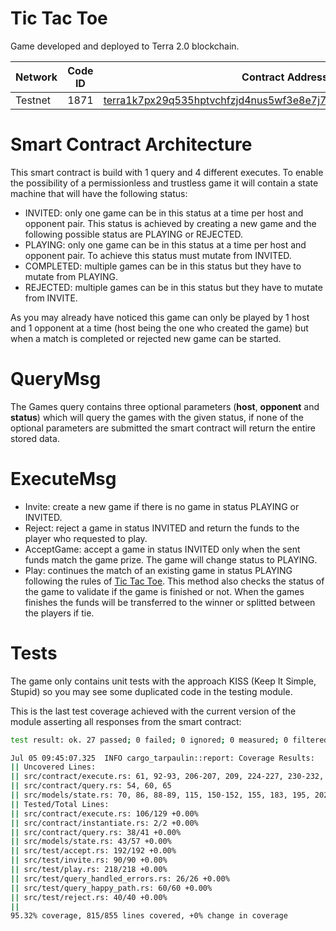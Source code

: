 # Tic Tac Toe

Game developed and deployed to Terra 2.0 blockchain. 

| Network     | Code ID     | Contract Address |
| ----------- | ----------- | ------------------------------------------------------------------------------------------------------------------------------------------------------------------------------- |
| Testnet     |   1871      | [terra1k7px29q535hptvchfzjd4nus5wf3e8e7j7qzcwy0sq8rtcrf488qgau69w](https://finder.terra.money/testnet/address/terra1k7px29q535hptvchfzjd4nus5wf3e8e7j7qzcwy0sq8rtcrf488qgau69w) |

# Smart Contract Architecture

This smart contract is build with 1 query and 4 different executes. To enable the possibility of a permissionless and trustless game it will contain a state machine that will have the following status:

- INVITED: only one game can be in this status at a time per host and opponent pair. This status is achieved by creating a new game and the following possible status are PLAYING or REJECTED.
- PLAYING: only one game can be in this status at a time per host and opponent pair. To achieve this status must mutate from INVITED.
- COMPLETED: multiple games can be in this status but they have to mutate from PLAYING.
- REJECTED: multiple games can be in this status but they have to mutate from INVITE. 

As you may already have noticed this game can only be played by 1 host and 1 opponent at a time (host being the one who created the game) but when a match is completed or rejected new game can be started.

# QueryMsg

The Games query contains three optional parameters (**host**, **opponent** and **status**) which will query the games with the given status, if none of the optional parameters are submitted the smart contract will return the entire stored data.


# ExecuteMsg

- Invite: create a new game if there is no game in status PLAYING or INVITED. 
- Reject: reject a game in status INVITED and return the funds to the player who requested to play.
- AcceptGame: accept a game in status INVITED only when the sent funds match the game prize. The game will change status to PLAYING.
- Play: continues the match of an existing game in status PLAYING following the rules of [Tic Tac Toe](https://en.wikipedia.org/wiki/Tic-tac-toe). This method also checks the status of the game to validate if the game is finished or not. When the games finishes the funds will be transferred to the winner or splitted between the players if tie.

# Tests

The game only contains unit tests with the approach KISS (Keep It Simple, Stupid) so you may see some duplicated code in the testing module. 

This is the last test coverage achieved with the current version of the module asserting all responses from the smart contract:

```bash
test result: ok. 27 passed; 0 failed; 0 ignored; 0 measured; 0 filtered out; finished in 0.08s

Jul 05 09:45:07.325  INFO cargo_tarpaulin::report: Coverage Results:
|| Uncovered Lines:
|| src/contract/execute.rs: 61, 92-93, 206-207, 209, 224-227, 230-232, 234-237, 239-241, 244-246
|| src/contract/query.rs: 54, 60, 65
|| src/models/state.rs: 70, 86, 88-89, 115, 150-152, 155, 183, 195, 202, 208, 213
|| Tested/Total Lines:
|| src/contract/execute.rs: 106/129 +0.00%
|| src/contract/instantiate.rs: 2/2 +0.00%
|| src/contract/query.rs: 38/41 +0.00%
|| src/models/state.rs: 43/57 +0.00%
|| src/test/accept.rs: 192/192 +0.00%
|| src/test/invite.rs: 90/90 +0.00%
|| src/test/play.rs: 218/218 +0.00%
|| src/test/query_handled_errors.rs: 26/26 +0.00%
|| src/test/query_happy_path.rs: 60/60 +0.00%
|| src/test/reject.rs: 40/40 +0.00%
|| 
95.32% coverage, 815/855 lines covered, +0% change in coverage
```